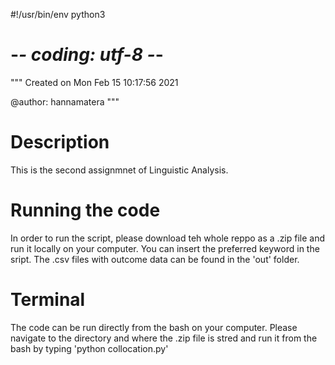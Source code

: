 #!/usr/bin/env python3
# -*- coding: utf-8 -*-
"""
Created on Mon Feb 15 10:17:56 2021

@author: hannamatera
"""

# Description 

This is the second assignmnet of Linguistic Analysis.

# Running the code

In order to run the script, please download teh whole reppo as a .zip file and run it locally on your computer. 
You can insert the preferred keyword in the sript.
The .csv files with outcome data can be found in the 'out' folder. 

# Terminal

The code can be run directly from the bash on your computer. Please navigate to the directory and where the .zip file is stred and run it from the bash by typing 'python collocation.py' 